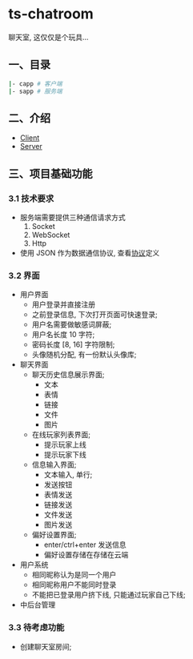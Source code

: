 # ts-chatroom

聊天室, 这仅仅是个玩具...

## 一、目录

```bash
|- capp # 客户端
|- sapp # 服务端
```

## 二、介绍

* [Client](./capp/README.md)
* [Server](./sapp/README.md)

## 三、项目基础功能

### 3.1 技术要求

* 服务端需要提供三种通信请求方式
    1. Socket
    2. WebSocket
    3. Http
* 使用 JSON 作为数据通信协议, 查看[协议](./PROTOCOL.md)定义

### 3.2 界面

* 用户界面
    * 用户登录并直接注册
    * 之前登录信息, 下次打开页面可快速登录;
    * 用户名需要做敏感词屏蔽;
    * 用户名长度 10 字符;
    * 密码长度 [8, 16] 字符限制;
    * 头像随机分配, 有一份默认头像库;
* 聊天界面
    * 聊天历史信息展示界面;
        * 文本
        * 表情
        * 链接
        * 文件
        * 图片
    * 在线玩家列表界面;
        * 提示玩家上线
        * 提示玩家下线
    * 信息输入界面;
        * 文本输入, 单行;
        * 发送按钮
        * 表情发送
        * 链接发送
        * 文件发送
        * 图片发送
    * 偏好设置界面;
        * enter/ctrl+enter 发送信息
        * 偏好设置存储在存储在云端
* 用户系统
    * 相同昵称认为是同一个用户
    * 相同昵称用户不能同时登录
    * 不能把已登录用户挤下线, 只能通过玩家自己下线;
* 中后台管理

### 3.3 待考虑功能

* 创建聊天室房间;
